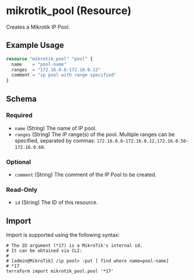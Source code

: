 # mikrotik_pool (Resource)
Creates a Mikrotik IP Pool.

## Example Usage
```terraform
resource "mikrotik_pool" "pool" {
  name    = "pool-name"
  ranges  = "172.16.0.6-172.16.0.12"
  comment = "ip pool with range specified"
}
```

<!-- schema generated by tfplugindocs -->
## Schema

### Required

- `name` (String) The name of IP pool.
- `ranges` (String) The IP range(s) of the pool. Multiple ranges can be specified, separated by commas: `172.16.0.6-172.16.0.12,172.16.0.50-172.16.0.60`.

### Optional

- `comment` (String) The comment of the IP Pool to be created.

### Read-Only

- `id` (String) The ID of this resource.

## Import
Import is supported using the following syntax:
```shell
# The ID argument (*17) is a MikroTik's internal id.
# It can be obtained via CLI:
#
# [admin@MikroTik] /ip pool> :put [ find where name=pool-name]
# *17
terraform import mikrotik_pool.pool '*17'
```
